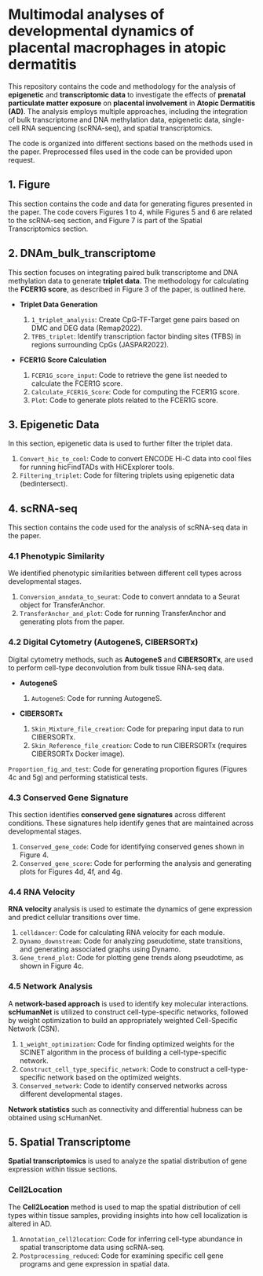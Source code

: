 # Multimodal analyses of developmental dynamics of placental macrophages in atopic dermatitis 

This repository contains the code and methodology for the analysis of **epigenetic** and **transcriptomic data** to investigate the effects of **prenatal particulate matter exposure** on **placental involvement** in **Atopic Dermatitis (AD)**. The analysis employs multiple approaches, including the integration of bulk transcriptome and DNA methylation data, epigenetic data, single-cell RNA sequencing (scRNA-seq), and spatial transcriptomics.

The code is organized into different sections based on the methods used in the paper. Preprocessed files used in the code can be provided upon request.

## 1. Figure
This section contains the code and data for generating figures presented in the paper. The code covers Figures 1 to 4, while Figures 5 and 6 are related to the scRNA-seq section, and Figure 7 is part of the Spatial Transcriptomics section.

## 2. DNAm_bulk_transcriptome
This section focuses on integrating paired bulk transcriptome and DNA methylation data to generate **triplet data**. The methodology for calculating the **FCER1G score**, as described in Figure 3 of the paper, is outlined here.

* **Triplet Data Generation**  
    1. `1_triplet_analysis`: Create CpG-TF-Target gene pairs based on DMC and DEG data (Remap2022).
    2. `TFBS_triplet`: Identify transcription factor binding sites (TFBS) in regions surrounding CpGs (JASPAR2022).

* **FCER1G Score Calculation**  
    1. `FCER1G_score_input`: Code to retrieve the gene list needed to calculate the FCER1G score.
    2. `Calculate_FCER1G_Score`: Code for computing the FCER1G score.
    3. `Plot`: Code to generate plots related to the FCER1G score.

## 3. Epigenetic Data
In this section, epigenetic data is used to further filter the triplet data.

1. `Convert_hic_to_cool`: Code to convert ENCODE Hi-C data into cool files for running hicFindTADs with HiCExplorer tools.
2. `Filtering_triplet`: Code for filtering triplets using epigenetic data (bedintersect).

## 4. scRNA-seq
This section contains the code used for the analysis of scRNA-seq data in the paper.

### 4.1 Phenotypic Similarity
We identified phenotypic similarities between different cell types across developmental stages.

1. `Conversion_anndata_to_seurat`: Code to convert anndata to a Seurat object for TransferAnchor.
2. `TransferAnchor_and_plot`: Code for running TransferAnchor and generating plots from the paper.

### 4.2 Digital Cytometry (AutogeneS, CIBERSORTx)
Digital cytometry methods, such as **AutogeneS** and **CIBERSORTx**, are used to perform cell-type deconvolution from bulk tissue RNA-seq data.

* **AutogeneS**  
    1. `AutogeneS`: Code for running AutogeneS.

* **CIBERSORTx**  
    1. `Skin_Mixture_file_creation`: Code for preparing input data to run CIBERSORTx.
    2. `Skin_Reference_file_creation`: Code to run CIBERSORTx (requires CIBERSORTx Docker image).

`Proportion_fig_and_test`: Code for generating proportion figures (Figures 4c and 5g) and performing statistical tests.

### 4.3 Conserved Gene Signature
This section identifies **conserved gene signatures** across different conditions. These signatures help identify genes that are maintained across developmental stages.

1. `Conserved_gene_code`: Code for identifying conserved genes shown in Figure 4.
2. `Conserved_gene_score`: Code for performing the analysis and generating plots for Figures 4d, 4f, and 4g.

### 4.4 RNA Velocity
**RNA velocity** analysis is used to estimate the dynamics of gene expression and predict cellular transitions over time.

1. `celldancer`: Code for calculating RNA velocity for each module.
2. `Dynamo_downstream`: Code for analyzing pseudotime, state transitions, and generating associated graphs using Dynamo.
3. `Gene_trend_plot`: Code for plotting gene trends along pseudotime, as shown in Figure 4c.

### 4.5 Network Analysis
A **network-based approach** is used to identify key molecular interactions. **scHumanNet** is utilized to construct cell-type-specific networks, followed by weight optimization to build an appropriately weighted Cell-Specific Network (CSN).

1. `1_weight_optimization`: Code for finding optimized weights for the SCINET algorithm in the process of building a cell-type-specific network.
2. `Construct_cell_type_specific_network`: Code to construct a cell-type-specific network based on the optimized weights.
3. `Conserved_network`: Code to identify conserved networks across different developmental stages.

**Network statistics** such as connectivity and differential hubness can be obtained using scHumanNet.

## 5. Spatial Transcriptome
**Spatial transcriptomics** is used to analyze the spatial distribution of gene expression within tissue sections.

### **Cell2Location**
The **Cell2Location** method is used to map the spatial distribution of cell types within tissue samples, providing insights into how cell localization is altered in AD.

1. `Annotation_cell2location`: Code for inferring cell-type abundance in spatial transcriptome data using scRNA-seq.
2. `Postprocessing_reduced`: Code for examining specific cell gene programs and gene expression in spatial data.
